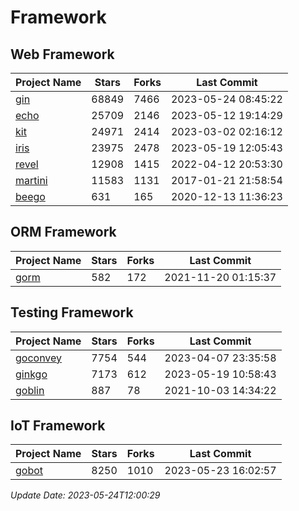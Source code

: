 # Framework

## Web Framework
| Project Name | Stars | Forks | Last Commit |
| ------------ | ----- | ----- | ----------- |
| [gin](https://github.com/gin-gonic/gin) | 68849 | 7466 | 2023-05-24 08:45:22 |
| [echo](https://github.com/labstack/echo) | 25709 | 2146 | 2023-05-12 19:14:29 |
| [kit](https://github.com/go-kit/kit) | 24971 | 2414 | 2023-03-02 02:16:12 |
| [iris](https://github.com/kataras/iris) | 23975 | 2478 | 2023-05-19 12:05:43 |
| [revel](https://github.com/revel/revel) | 12908 | 1415 | 2022-04-12 20:53:30 |
| [martini](https://github.com/go-martini/martini) | 11583 | 1131 | 2017-01-21 21:58:54 |
| [beego](https://github.com/astaxie/beego) | 631 | 165 | 2020-12-13 11:36:23 |

## ORM Framework
| Project Name | Stars | Forks | Last Commit |
| ------------ | ----- | ----- | ----------- |
| [gorm](https://github.com/jinzhu/gorm) | 582 | 172 | 2021-11-20 01:15:37 |

## Testing Framework
| Project Name | Stars | Forks | Last Commit |
| ------------ | ----- | ----- | ----------- |
| [goconvey](https://github.com/smartystreets/goconvey) | 7754 | 544 | 2023-04-07 23:35:58 |
| [ginkgo](https://github.com/onsi/ginkgo) | 7173 | 612 | 2023-05-19 10:58:43 |
| [goblin](https://github.com/franela/goblin) | 887 | 78 | 2021-10-03 14:34:22 |

## IoT Framework
| Project Name | Stars | Forks | Last Commit |
| ------------ | ----- | ----- | ----------- |
| [gobot](https://github.com/hybridgroup/gobot) | 8250 | 1010 | 2023-05-23 16:02:57 |

*Update Date: 2023-05-24T12:00:29*